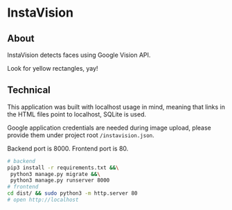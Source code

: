 # InstaVision

## About

InstaVision detects faces using Google Vision API.

Look for yellow rectangles, yay!

## Technical

This application was built with localhost usage in mind,
meaning that links in the HTML files point to localhost,
SQLite is used.

Google application credentials are needed during image
upload, please provide them under project root
 `/instavision.json`.

Backend port is 8000. Frontend port is 80.

```bash
# backend
pip3 install -r requirements.txt &&\
 python3 manage.py migrate &&\
 python3 manage.py runserver 8000
# frontend
cd dist/ && sudo python3 -m http.server 80
# open http://localhost
```
